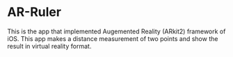# AR-Ruler
This is the app that implemented Augemented Reality (ARkit2) framework of iOS. This app makes a distance measurement of two points and show the result in virtual reality format.
